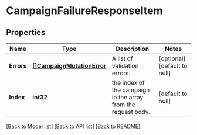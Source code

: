 # CampaignFailureResponseItem

## Properties
Name | Type | Description | Notes
------------ | ------------- | ------------- | -------------
**Errors** | [**[]CampaignMutationError**](CampaignMutationError.md) | A list of validation errors. | [optional] [default to null]
**Index** | **int32** | the index of the campaign in the array from the request body. | [default to null]

[[Back to Model list]](../README.md#documentation-for-models) [[Back to API list]](../README.md#documentation-for-api-endpoints) [[Back to README]](../README.md)

